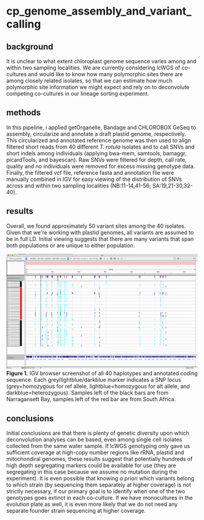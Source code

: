 # cp_genome_assembly_and_variant_calling

## background
It is unclear to what extent chloroplast genome sequence varies among and within two sampling localities. We are currently considering lcWGS of co-cultures and would like to know how many polymorphic sites there are among closely related isolates, so that we can estimate how much polymorphic site information we might expect and rely on to deconvolute competing co-cultures in our lineage sorting experiment.

## methods
In this pipeline, i applied getOrganelle, Bandage and CHLOROBOX GeSeq to assembly, circularize and annotate a draft plastid genome, respectively. This circularized and annotated reference genome was then used to align filtered short reads from 40 different <i>T. rotula</i> isolates and to call SNVs and short indels among individuals (applying bwa-mem, samtools, bamaggr, picardTools, and bayescan). Raw SNVs were filtered for depth, call rate, quality and no individuals were removed for excess missing genotype data. Finally, the filtered vcf file, reference fasta and annotation file were manually combined in IGV for easy viewing of the distribution of SNVs across and within two sampling localities (NB:11-14,41-56; SA:19,21-30,32-40).

## results
Overall, we found approximately 50 variant sites among the 40 isolates. Given that we're working with plastid genomes, all variants are assumed to be in full LD. Initial viewing suggests that there are many variants that span both populations or are unique to either population.

![plot](manual_combination_vcf_gb_fasta.png)
<b>Figure 1.</b> IGV browser screenshot of all 40 haplotypes and annotated coding sequence. Each grey/lightblue/darkblue marker indicates a SNP locus (grey=homozygous for ref allele, lightblue=homozygous for alt allele, and darkblue=heterozygous). Samples left of the black bars are from Narragansett Bay, samples left of the red bar are from South Africa.

## conclusions
Initial conclusions are that there is plenty of genetic diversity upon which deconvolution analyses can be based, even among single cell isolates collected from the same water sample. If lcWGS genotyping only gave us sufficient coverage at high-copy number regions like rRNA, plastid and mitochondiral genomes, these results suggest that potentially hundreds of high depth segregating markers could be available for use (they are segregating in this case because we assume no mutation during the experiment). It is even possible that knowing <i>a priori</i> which variants belong to which strain (by sequencing them separately at higher coverage) is not strictly necessary, if our primary goal is to identify when one of the two genotypes goes extinct in each co-culture. If we have monocultures in the evolution plate as well, it is even more likely that we do not need any separate founder strain sequencing at higher coverage.

